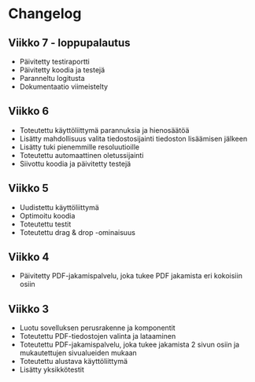 # Changelog
## Viikko 7 - loppupalautus
- Päivitetty testiraportti
- Päivitetty koodia ja testejä
- Paranneltu logitusta
- Dokumentaatio viimeistelty

## Viikko 6
- Toteutettu käyttöliittymä parannuksia ja hienosäätöä
- Lisätty mahdollisuus valita tiedostosijainti tiedoston lisäämisen jälkeen
- Lisätty tuki pienemmille resoluutioille
- Toteutettu automaattinen oletussijainti
- Siivottu koodia ja päivitetty testejä

## Viikko 5
- Uudistettu käyttöliittymä
- Optimoitu koodia
- Toteutettu testit
- Toteutettu drag & drop -ominaisuus

## Viikko 4

- Päivitetty PDF-jakamispalvelu, joka tukee PDF jakamista eri kokoisiin osiin


## Viikko 3

- Luotu sovelluksen perusrakenne ja komponentit
- Toteutettu PDF-tiedostojen valinta ja lataaminen
- Toteutettu PDF-jakamispalvelu, joka tukee jakamista 2 sivun osiin ja mukautettujen sivualueiden mukaan
- Toteutettu alustava käyttöliittymä
- Lisätty yksikkötestit